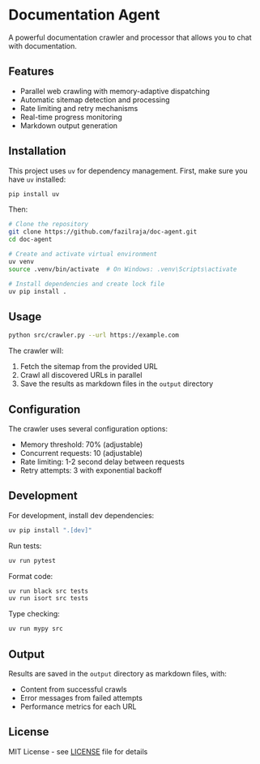 # Documentation Agent

A powerful documentation crawler and processor that allows you to chat with documentation.

## Features

- Parallel web crawling with memory-adaptive dispatching
- Automatic sitemap detection and processing
- Rate limiting and retry mechanisms
- Real-time progress monitoring
- Markdown output generation

## Installation

This project uses `uv` for dependency management. First, make sure you have `uv` installed:

```bash
pip install uv
```

Then:

```bash
# Clone the repository
git clone https://github.com/fazilraja/doc-agent.git
cd doc-agent

# Create and activate virtual environment
uv venv
source .venv/bin/activate  # On Windows: .venv\Scripts\activate

# Install dependencies and create lock file
uv pip install .
```

## Usage

```bash
python src/crawler.py --url https://example.com
```

The crawler will:
1. Fetch the sitemap from the provided URL
2. Crawl all discovered URLs in parallel
3. Save the results as markdown files in the `output` directory

## Configuration

The crawler uses several configuration options:
- Memory threshold: 70% (adjustable)
- Concurrent requests: 10 (adjustable)
- Rate limiting: 1-2 second delay between requests
- Retry attempts: 3 with exponential backoff

## Development

For development, install dev dependencies:

```bash
uv pip install ".[dev]"
```

Run tests:
```bash
uv run pytest
```

Format code:
```bash
uv run black src tests
uv run isort src tests
```

Type checking:
```bash
uv run mypy src
```

## Output

Results are saved in the `output` directory as markdown files, with:
- Content from successful crawls
- Error messages from failed attempts
- Performance metrics for each URL

## License

MIT License - see [LICENSE](LICENSE) file for details